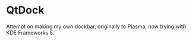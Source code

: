 QtDock
======

Attempt on making my own dockbar, originally to Plasma, now trying with KDE Frameworks 5.
